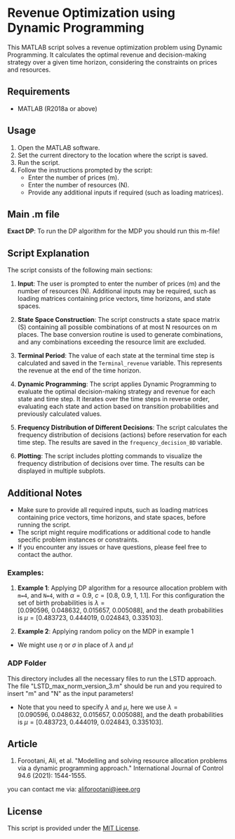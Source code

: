 
# Revenue Optimization using Dynamic Programming

This MATLAB script solves a revenue optimization problem using Dynamic Programming. It calculates the optimal revenue and decision-making strategy over a given time horizon, considering the constraints on prices and resources.

## Requirements
- MATLAB (R2018a or above)

## Usage
1. Open the MATLAB software.
2. Set the current directory to the location where the script is saved.
3. Run the script.
4. Follow the instructions prompted by the script:
   - Enter the number of prices (m).
   - Enter the number of resources (N).
   - Provide any additional inputs if required (such as loading matrices).

## Main .m file

**Exact DP**: To run the DP algorithm for the MDP you should run this m-file!

## Script Explanation
The script consists of the following main sections:

1. **Input**: The user is prompted to enter the number of prices (m) and the number of resources (N). Additional inputs may be required, such as loading matrices containing price vectors, time horizons, and state spaces.

2. **State Space Construction**: The script constructs a state space matrix (S) containing all possible combinations of at most N resources on m places. The base conversion routine is used to generate combinations, and any combinations exceeding the resource limit are excluded.

3. **Terminal Period**: The value of each state at the terminal time step is calculated and saved in the `Terminal_revenue` variable. This represents the revenue at the end of the time horizon.

4. **Dynamic Programming**: The script applies Dynamic Programming to evaluate the optimal decision-making strategy and revenue for each state and time step. It iterates over the time steps in reverse order, evaluating each state and action based on transition probabilities and previously calculated values.

5. **Frequency Distribution of Different Decisions**: The script calculates the frequency distribution of decisions (actions) before reservation for each time step. The results are saved in the `frequency_decision_BD` variable.

6. **Plotting**: The script includes plotting commands to visualize the frequency distribution of decisions over time. The results can be displayed in multiple subplots.

## Additional Notes
- Make sure to provide all required inputs, such as loading matrices containing price vectors, time horizons, and state spaces, before running the script.
- The script might require modifications or additional code to handle specific problem instances or constraints.
- If you encounter any issues or have questions, please feel free to contact the author.

### Examples:

1. **Example 1**: Applying DP algorithm for a resource allocation problem with `m=4`, and `N=4`, with $\alpha=0.9$, $c= [0.8,\ 0.9,\ 1,\ 1.1]$. For this configuration the set of birth probabilities is $\lambda= [0.090596,\ 0.048632,\ 0.015657,\ 0.005088],$ and the death probabilities is 
$\mu = [0.483723,\ 0.444019,\ 0.024843,\ 0.335103]$.

2. **Example 2**: Applying random policy on the MDP in example 1

- We might use $\eta$ or $\sigma$ in place of $\lambda$ and $\mu$!

### ADP Folder 

This directory includes all the necessary files to run the LSTD approach. The file "LSTD_max_norm_version_3.m" should be run and you required to insert "m" and "N" as the input parameters! 
- Note that you need to specify $\lambda$ and $\mu$, here we use $\lambda= [0.090596,\ 0.048632,\ 0.015657,\ 0.005088],$ and the death probabilities is 
$\mu = [0.483723,\ 0.444019,\ 0.024843,\ 0.335103]$.


## Article

1. Forootani, Ali, et al. "Modelling and solving resource allocation problems via a dynamic programming approach." International Journal of Control 94.6 (2021): 1544-1555.

you can contact me via: aliforootani@ieee.org

## License
This script is provided under the [MIT License](https://opensource.org/licenses/MIT).
